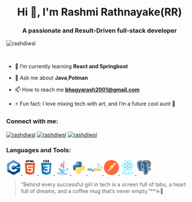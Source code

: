<h1 align="center">Hi 👋, I'm Rashmi Rathnayake(RR)</h1>
<h3 align="center">A passionate and Result-Driven full-stack developer</h3>

<p align="left"> <img src="https://komarev.com/ghpvc/?username=rashdiwsl&label=Profile%20views&color=0e75b6&style=flat" alt="rashdiwsl" /> </p>

<p align="left"> <a href="https://twitter.com/" target="blank"><img src="https://img.shields.io/twitter/follow/?logo=twitter&style=for-the-badge" alt="" /></a> </p>

- 🌱 I’m currently learning **React and Springboot**

- 💬 Ask me about **Java**,**Potman**

- 📫 How to reach me **bhagyarash2001@gmail.com**
  
- ⚡ Fun fact: I love mixing tech with art, and I’m a future cool aunt 💜


<h3 align="left">Connect with me:</h3>
<p align="left">
<a href="https://www.linkedin.com/in/rashmi-rathnayaka2001/?utm_source=share&utm_campaign=share_via&utm_content=profile&utm_medium=android_apphttps://linkedin.com/in/rashdiwsl" target="blank"><img align="center" src="https://raw.githubusercontent.com/rahuldkjain/github-profile-readme-generator/master/src/images/icons/Social/linked-in-alt.svg" alt="rashdiwsl" height="30" width="40" /></a>
<a href="[https://fb.com/mandeepa de silva](https://web.facebook.com/profile.php?id=100078176471129&rdid=HPYjvklX2wFdw85s&share_url=https%3A%2F%2Fweb.facebook.com%2Fshare%2F1XncB4TcXb%2F%3F_rdc%3D1%26_rdr)" target="blank"><img align="center" src="https://raw.githubusercontent.com/rahuldkjain/github-profile-readme-generator/master/src/images/icons/Social/facebook.svg" alt="rashdiwsl" height="30" width="40" /></a>
<a href="[https://instagram.com/_mandeepa_de_silva_](https://www.instagram.com/rashmi_diw/?igsh=dXdoY3hqcXNjYWUx)" target="blank"><img align="center" src="https://raw.githubusercontent.com/rahuldkjain/github-profile-readme-generator/master/src/images/icons/Social/instagram.svg" alt="rashdiwsl" height="30" width="40" /></a>
</p>

<h3 align="left">Languages and Tools:</h3>

<p align="left">
  <a href="https://www.cplusplus.com/" target="_blank" rel="noreferrer">
    <img src="https://raw.githubusercontent.com/devicons/devicon/master/icons/cplusplus/cplusplus-original.svg" alt="c++" width="40" height="40"/>
  </a>
  <a href="https://www.w3.org/html/" target="_blank" rel="noreferrer">
    <img src="https://raw.githubusercontent.com/devicons/devicon/master/icons/html5/html5-original-wordmark.svg" alt="html5" width="40" height="40"/>
  </a>
  <a href="https://www.w3schools.com/css/" target="_blank" rel="noreferrer">
    <img src="https://raw.githubusercontent.com/devicons/devicon/master/icons/css3/css3-original-wordmark.svg" alt="css3" width="40" height="40"/>
  </a>
  <a href="https://www.java.com" target="_blank" rel="noreferrer">
    <img src="https://raw.githubusercontent.com/devicons/devicon/master/icons/java/java-original.svg" alt="java" width="40" height="40"/>
  </a>
  <a href="https://www.python.org" target="_blank" rel="noreferrer">
    <img src="https://raw.githubusercontent.com/devicons/devicon/master/icons/python/python-original.svg" alt="python" width="40" height="40"/>
  </a>
  <a href="https://www.mysql.com/" target="_blank" rel="noreferrer">
    <img src="https://raw.githubusercontent.com/devicons/devicon/master/icons/mysql/mysql-original-wordmark.svg" alt="mysql" width="40" height="40"/>
  </a>
  <a href="https://www.postman.com/" target="_blank" rel="noreferrer">
    <img src="https://raw.githubusercontent.com/devicons/devicon/master/icons/postman/postman.svg" alt="postman" width="40" height="40"/>
  </a>
  <a href="https://reactjs.org/" target="_blank" rel="noreferrer">
    <img src="https://raw.githubusercontent.com/devicons/devicon/master/icons/react/react-original-wordmark.svg" alt="react" width="40" height="40"/>
  </a>
  <a href="https://www.postgresql.org/" target="_blank" rel="noreferrer">
    <img src="https://raw.githubusercontent.com/devicons/devicon/master/icons/postgresql/postgresql-original.svg" alt="postgresql" width="40" height="40"/>
  </a>
</p>



> “Behind every successful girl in tech is a screen full of tabs, a heart full of dreams, and a coffee mug that’s never empty.”**☕💫



